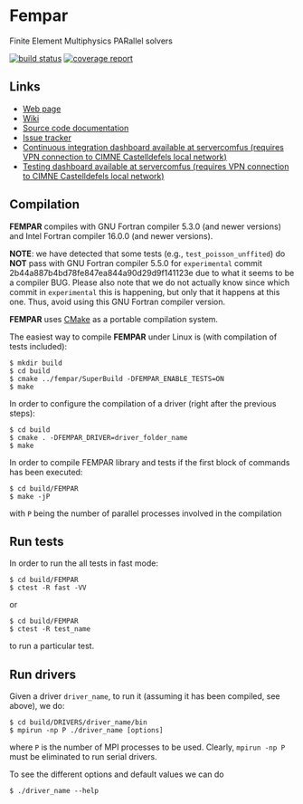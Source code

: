 # Fempar

Finite Element Multiphysics PARallel solvers

[![build status](https://gitlab.com/fempar/fempar/badges/experimental/build.svg)](https://gitlab.com/fempar/fempar/commits/experimental)
[![coverage report](https://gitlab.com/fempar/fempar/badges/experimental/coverage.svg)](https://gitlab.com/fempar/fempar/commits/experimental)

## Links

- [Web page](http://www.fempar.org/)
- [Wiki](https://gitlab.com/fempar/fempar/wikis/home)
- [Source code documentation](http://fempar.org/documentation/)
- [Issue tracker](https://gitlab.com/fempar/fempar/issues)
- [Continuous integration dashboard available at servercomfus (requires VPN connection to CIMNE Castelldefels local network)](http://ci.servercomfus/projects/2)
- [Testing dashboard available at servercomfus (requires VPN connection to CIMNE Castelldefels local network)](http://servercomfus:8080/index.php?project=fempar)

## Compilation

**FEMPAR** compiles with GNU Fortran compiler 5.3.0 (and newer versions) and Intel Fortran compiler 16.0.0 (and newer versions).

**NOTE**: we have detected that some tests (e.g., `test_poisson_unffited`) do **NOT** pass with GNU Fortran compiler 5.5.0 for `experimental` 
commit 2b44a887b4bd78fe847ea844a90d29d9f141123e due to what it seems to be a compiler BUG. Please also note that we do not actually know since 
which commit in `experimental` this is happening, but only that it happens at this one. Thus, avoid using this GNU Fortran compiler version.

**FEMPAR** uses [CMake](https://cmake.org/) as a portable compilation system. 

The easiest way to compile **FEMPAR** under Linux is (with compilation of tests included):

```
$ mkdir build
$ cd build
$ cmake ../fempar/SuperBuild -DFEMPAR_ENABLE_TESTS=ON
$ make
```

In order to configure the compilation of a driver (right after the previous steps):

```
$ cd build
$ cmake . -DFEMPAR_DRIVER=driver_folder_name
$ make
```

In order to compile FEMPAR library and tests if the first block of commands has been executed:

```
$ cd build/FEMPAR
$ make -jP
```
with ```P``` being the number of parallel processes involved in the compilation

## Run tests

In order to run the all tests in fast mode:

```
$ cd build/FEMPAR
$ ctest -R fast -VV
```

or 

```
$ cd build/FEMPAR
$ ctest -R test_name
```

to run a particular test.

## Run drivers

Given a driver ```driver_name```, to run it (assuming it has been compiled, see above), we do:

```
$ cd build/DRIVERS/driver_name/bin
$ mpirun -np P ./driver_name [options]
```

where ```P``` is the number of MPI processes to be used. Clearly, ```mpirun -np P``` must be eliminated to run serial drivers.

To see the different options and default values we can do

```
$ ./driver_name --help
```




